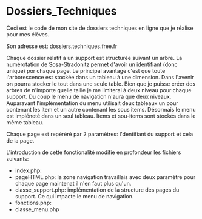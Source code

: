 # Dossiers_Techniques

Ceci est le code de mon site de dossiers techniques en ligne que je réalise pour mes élèves.

Son adresse est: dossiers.techniques.free.fr

Chaque dossier relatif à un support est structurée suivant un arbre. La numérotation de Sosa-Stradonitz permet d'avoir un identifiant (donc unique) por chaque page. Le principal avantage c'est que toute l'arborescence est stockée dans un tableau à une dimension. Dans l'avenir on pourra stocker le tout dans une seule table. Bien que je puisse créer des arbres de n'importe quelle taille je me limiterai à deux niveau pour chaque support. Du coup le menu de navigation n'aura que deux niveaux. Auparavant l'implémentation du menu utilisait deux tableaux un pour contenant les item et un autre contenant les sous items. Désormais le menu est impléneté dans un seul tableau. Items et sou-items sont stockés dans le même tableau.

Chaque page est repéréré par 2 paramètres: l'dentifiant du support et cela de la page.

L'introduction de cette fonctionalité modifie en profondeur les fichiers suivants:
- index.php:
- pageHTML.php: la zone navigation travaillais avec deux paramètre pour chaque page maintenat il n'en faut plus qu'un.
- classe_support.php: implémentation de la structure des pages du support. Ce qui impacte le menu de navigation.
- fonctions.php:
- classe_menu.php
